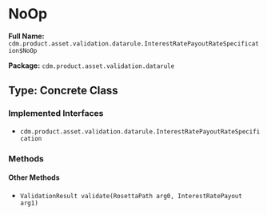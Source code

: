 # NoOp

**Full Name:** `cdm.product.asset.validation.datarule.InterestRatePayoutRateSpecification$NoOp`

**Package:** `cdm.product.asset.validation.datarule`

## Type: Concrete Class

### Implemented Interfaces

- `cdm.product.asset.validation.datarule.InterestRatePayoutRateSpecification`

### Methods

#### Other Methods

- `ValidationResult validate(RosettaPath arg0, InterestRatePayout arg1)`

